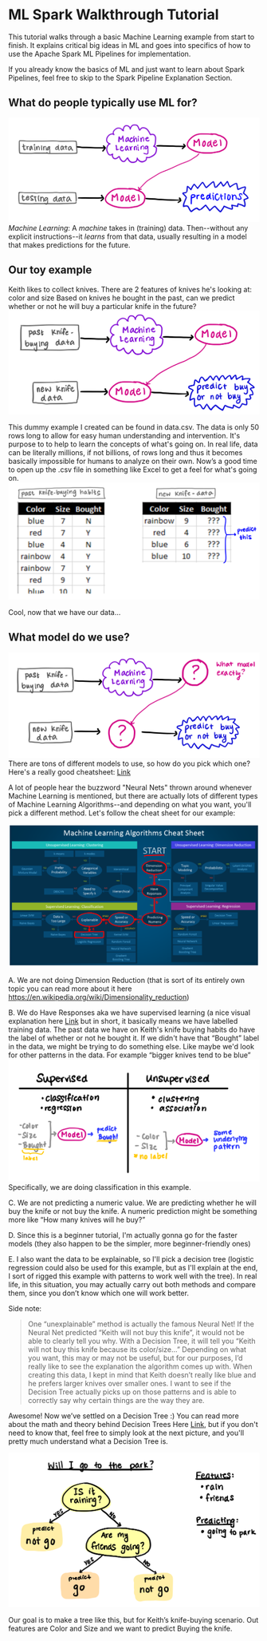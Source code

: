 # ML Spark Walkthrough Tutorial
This tutorial walks through a basic Machine Learning example from start to finish. It explains critical big ideas in ML and goes into specifics of how to use the Apache Spark ML Pipelines for implementation. 

If you already know the basics of ML and just want to learn about Spark Pipelines, feel free to skip to the Spark Pipeline Explanation Section. 

## What do people typically use ML for?
![Chart 1](https://github.com/parmita52/machine-learning-spark-ex/blob/master/images_n/chart1.png)
*Machine Learning*: A *machine* takes in (training) data. Then--without any explicit instructions--it *learns* from that data, usually resulting in a model that makes predictions for the future.

## Our toy example
Keith likes to collect knives. There are 2 features of knives he's looking at: color and size
Based on knives he bought in the past, can we predict whether or not he will buy a particular knife in the future?
![alt text](https://github.com/parmita52/machine-learning-spark-ex/blob/master/images_n/chart2.png "Chart 2")

This dummy example I created can be found in data.csv. The data is only 50 rows long to allow for easy human understanding and intervention. It's purpose to to help to learn the concepts of what's going on. In real life, data can be literally millions, if not billions, of rows long and thus it becomes basically impossible for humans to analyze on their own. 
Now’s a good time to open up the .csv file in something like Excel to get a feel for what's going on.
![alt text](https://github.com/parmita52/machine-learning-spark-ex/blob/master/images_n/goal2.png "Goal")

Cool, now that we have our data...

## What model do we use?
![alt text](https://github.com/parmita52/machine-learning-spark-ex/blob/master/images_n/chart3.png "Chart 3")
There are tons of different models to use, so how do you pick which one? Here's a really good cheatsheet:
[Link](https://blogs.sas.com/content/subconsciousmusings/2017/04/12/machine-learning-algorithm-use/ "SAS ML Algo Cheat Sheet")

A lot of people hear the buzzword "Neural Nets" thrown around whenever Machine Learning is mentioned, but there are actually lots of different types of Machine Learning Algorithms--and depending on what you want, you'll pick a different method. 
Let's follow the cheat sheet for our example:

![alt text](https://github.com/parmita52/machine-learning-spark-ex/blob/master/images_n/cheatsheet.png "Cheat Sheet")

A. We are not doing Dimension Reduction (that is sort of its entirely own topic you can read more about it here  https://en.wikipedia.org/wiki/Dimensionality_reduction)

B. We do Have Responses aka we have supervised learning (a nice visual explanation here [Link](https://www.quora.com/What-is-the-difference-between-supervised-and-unsupervised-learning-algorithms "SAS ML Algo Cheat Sheet") 
but in short, it basically means we have labelled training data. The past data we have on Keith's knife buying habits do have the label of whether or not he bought it. If we didn't have that “Bought” label in the data, we might be trying to do something else. Like maybe we'd look for other patterns in the data. For example “bigger knives tend to be blue” 
![alt text](https://github.com/parmita52/machine-learning-spark-ex/blob/master/images_n/supervised.png "Supervised vs. Unsupervised")
Specifically, we are doing classification in this example. 

C. We are not predicting a numeric value. We are predicting whether he will buy the knife or not buy the knife. A numeric prediction might be something more like “How many knives will he buy?”

D. Since this is a beginner tutorial, I'm actually gonna go for the faster models (they also happen to be the simpler, more beginner-friendly ones)

E. I also want the data to be explainable, so I'll pick a decision tree (logistic regression could also be used for this example, but as I'll explain at the end, I sort of rigged this example with patterns to work well with the tree). In real life, in this situation, you may actually carry out both methods and compare them, since you don’t know which one will work better. 

Side note:
> One “unexplainable” method is actually the famous Neural Net! If the Neural Net predicted “Keith will not buy this knife”, it would not be able to clearly tell you why. With a Decision Tree, it will tell you “Keith will not buy this knife because its color/size...”
> Depending on what you want, this may or may not be useful, but for our purposes, I’d really like to see the explanation the algorithm comes up with. 
> When creating this data, I kept in mind that Keith doesn’t really like blue and he prefers larger knives over smaller ones. I want to see if the Decision Tree actually picks up on those patterns and is able to correctly say why certain things are the way they are. 

Awesome! Now we’ve settled on a Decision Tree :)
You can read more about the math and theory behind Decision Trees Here [Link](https://en.wikipedia.org/wiki/Decision_tree_learning "Wikipedia"), but if you don't need to know that, feel free to simply look at the next picture, and you'll pretty much understand what a Decision Tree is.

![alt text](https://github.com/parmita52/machine-learning-spark-ex/blob/master/images_n/parkTree.png "Park DT")

Our goal is to make a tree like this, but for Keith’s knife-buying scenario. 
Out features are Color and Size and we want to predict Buying the knife. 


